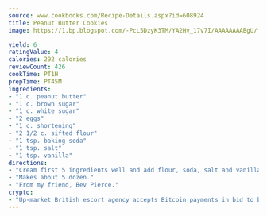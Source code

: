 ```yaml
---
source: www.cookbooks.com/Recipe-Details.aspx?id=608924
title: Peanut Butter Cookies
image: https://1.bp.blogspot.com/-PcL5DzyK3TM/YA2Hv_17v7I/AAAAAAAABgU/fyHeesSth_IZW9mL5lk6GxJO8cW8ksrGACLcBGAsYHQ/s320/12.png

yield: 6
ratingValue: 4
calories: 292 calories
reviewCount: 426
cookTime: PT1H
prepTime: PT45M
ingredients:
- "1 c. peanut butter"
- "1 c. brown sugar"
- "1 c. white sugar"
- "2 eggs"
- "1 c. shortening"
- "2 1/2 c. sifted flour"
- "1 tsp. baking soda"
- "1 tsp. salt"
- "1 tsp. vanilla"
directions:
- "Cream first 5 ingredients well and add flour, soda, salt and vanilla. Stir well. Bake at 350u00b0 for 12 minutes."
- "Makes about 5 dozen."
- "From my friend, Bev Pierce."
crypto:
- "Up-market British escort agency accepts Bitcoin payments in bid to boost worker safety and client anonymity."
---
```

